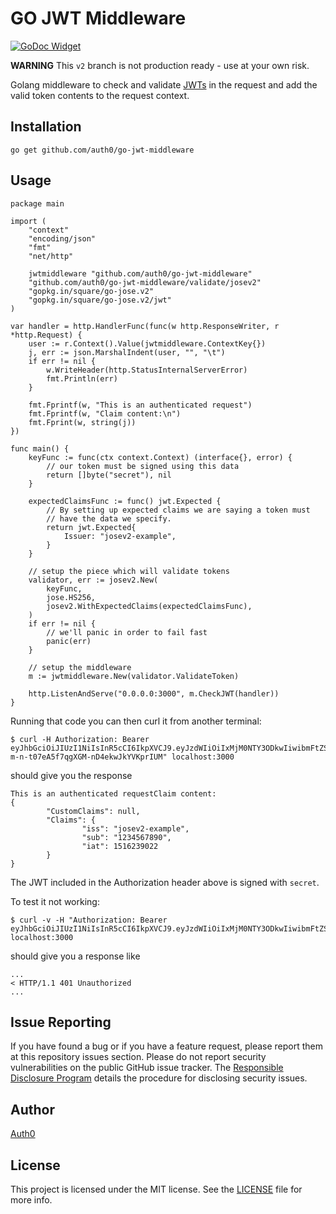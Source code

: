 # GO JWT Middleware

[![GoDoc Widget]][GoDoc]

**WARNING**
This `v2` branch is not production ready - use at your own risk.

Golang middleware to check and validate [JWTs](jwt.io) in the request and add the valid token contents to the request context.

## Installation
```
go get github.com/auth0/go-jwt-middleware
```

## Usage
```golang
package main

import (
	"context"
	"encoding/json"
	"fmt"
	"net/http"

	jwtmiddleware "github.com/auth0/go-jwt-middleware"
	"github.com/auth0/go-jwt-middleware/validate/josev2"
	"gopkg.in/square/go-jose.v2"
	"gopkg.in/square/go-jose.v2/jwt"
)

var handler = http.HandlerFunc(func(w http.ResponseWriter, r *http.Request) {
	user := r.Context().Value(jwtmiddleware.ContextKey{})
	j, err := json.MarshalIndent(user, "", "\t")
	if err != nil {
		w.WriteHeader(http.StatusInternalServerError)
		fmt.Println(err)
	}

	fmt.Fprintf(w, "This is an authenticated request")
	fmt.Fprintf(w, "Claim content:\n")
	fmt.Fprint(w, string(j))
})

func main() {
	keyFunc := func(ctx context.Context) (interface{}, error) {
		// our token must be signed using this data
		return []byte("secret"), nil
	}

	expectedClaimsFunc := func() jwt.Expected {
		// By setting up expected claims we are saying a token must
		// have the data we specify.
		return jwt.Expected{
			Issuer: "josev2-example",
		}
	}

	// setup the piece which will validate tokens
	validator, err := josev2.New(
		keyFunc,
		jose.HS256,
		josev2.WithExpectedClaims(expectedClaimsFunc),
	)
	if err != nil {
		// we'll panic in order to fail fast
		panic(err)
	}

	// setup the middleware
	m := jwtmiddleware.New(validator.ValidateToken)

	http.ListenAndServe("0.0.0.0:3000", m.CheckJWT(handler))
}
```

Running that code you can then curl it from another terminal:
```
$ curl -H Authorization: Bearer eyJhbGciOiJIUzI1NiIsInR5cCI6IkpXVCJ9.eyJzdWIiOiIxMjM0NTY3ODkwIiwibmFtZSI6IkpvaG4gRG9lIiwiaWF0IjoxNTE2MjM5MDIyLCJpc3MiOiJqb3NldjItZXhhbXBsZSJ9.e0lGglk9-m-n-t07eA5f7qgXGM-nD4ekwJkYVKprIUM" localhost:3000
```
should give you the response
```
This is an authenticated requestClaim content:
{
        "CustomClaims": null,
        "Claims": {
                "iss": "josev2-example",
                "sub": "1234567890",
                "iat": 1516239022
        }
}
```
The JWT included in the Authorization header above is signed with `secret`.

To test it not working:
```
$ curl -v -H "Authorization: Bearer eyJhbGciOiJIUzI1NiIsInR5cCI6IkpXVCJ9.eyJzdWIiOiIxMjM0NTY3ODkwIiwibmFtZSI6IkpvaG4gRG9lIiwiaWF0IjoxNTE2MjM5MDIyfQ.yiDw9IDNCa1WXCoDfPR_g356vSsHBEerqh9IvnD49QE" localhost:3000
```
should give you a response like
```
...
< HTTP/1.1 401 Unauthorized
...
```

## Issue Reporting

If you have found a bug or if you have a feature request, please report them at this repository issues section. Please do not report security vulnerabilities on the public GitHub issue tracker. The [Responsible Disclosure Program](https://auth0.com/whitehat) details the procedure for disclosing security issues.

## Author

[Auth0](https://auth0.com/)

## License

This project is licensed under the MIT license. See the [LICENSE](LICENSE) file for more info.

[GoDoc]: https://pkg.go.dev/github.com/go-chi/chi?tab=versions
[GoDoc Widget]: https://godoc.org/github.com/auth0/go-jwt-middleware?status.svg
